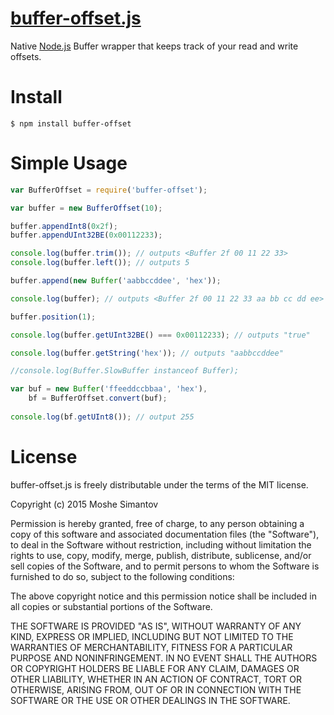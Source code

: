 [buffer-offset.js](https://npmjs.org/package/buffer-offset)
==========

Native [Node.js](http://nodejs.org/) Buffer wrapper that keeps track of your read and write offsets.


Install
=======

	$ npm install buffer-offset


Simple Usage
=====

```js
var BufferOffset = require('buffer-offset');

var buffer = new BufferOffset(10);

buffer.appendInt8(0x2f);
buffer.appendUInt32BE(0x00112233);

console.log(buffer.trim()); // outputs <Buffer 2f 00 11 22 33>
console.log(buffer.left()); // outputs 5

buffer.append(new Buffer('aabbccddee', 'hex'));

console.log(buffer); // outputs <Buffer 2f 00 11 22 33 aa bb cc dd ee>

buffer.position(1);

console.log(buffer.getUInt32BE() === 0x00112233); // outputs "true"

console.log(buffer.getString('hex')); // outputs "aabbccddee"

//console.log(Buffer.SlowBuffer instanceof Buffer);

var buf = new Buffer('ffeeddccbbaa', 'hex'),
	bf = BufferOffset.convert(buf);
	
console.log(bf.getUInt8()); // output 255
```


License
=======

buffer-offset.js is freely distributable under the terms of the MIT license.

Copyright (c) 2015 Moshe Simantov

Permission is hereby granted, free of charge, to any person obtaining a copy of this software and associated documentation
files (the "Software"), to deal in the Software without restriction, including without limitation the rights to use,
copy, modify, merge, publish, distribute, sublicense, and/or sell copies of the Software, and to permit persons to whom the Software is furnished to do so, subject to the following conditions:

The above copyright notice and this permission notice shall be included in all copies or substantial portions of the Software.

THE SOFTWARE IS PROVIDED "AS IS", WITHOUT WARRANTY OF ANY KIND, EXPRESS OR IMPLIED, INCLUDING BUT NOT LIMITED TO THE WARRANTIES OF MERCHANTABILITY, FITNESS FOR A PARTICULAR PURPOSE AND NONINFRINGEMENT. IN NO EVENT SHALL THE AUTHORS OR COPYRIGHT HOLDERS BE LIABLE FOR ANY CLAIM, DAMAGES OR OTHER LIABILITY, WHETHER IN AN ACTION OF CONTRACT, TORT OR OTHERWISE, ARISING FROM, OUT OF OR IN CONNECTION WITH THE SOFTWARE OR THE USE OR OTHER DEALINGS IN THE SOFTWARE.